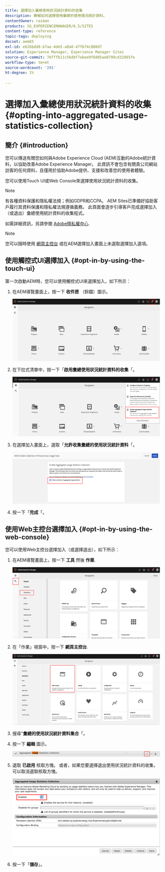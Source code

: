 ```yaml
---
title: 選擇加入彙總使用狀況統計資料的收集
description: 瞭解如何選擇使用彙總的使用情況統計資料。
contentOwner: raiman
products: SG_EXPERIENCEMANAGER/6.5/SITES
content-type: reference
topic-tags: deploying
docset: aem65
exl-id: e626bdd8-b7ae-4de5-a0a0-47fb74c080d7
solution: Experience Manager, Experience Manager Sites
source-git-commit: 76fffb11c56dbf7ebee9f6805ae0799cd32985fe
workflow-type: tm+mt
source-wordcount: '291'
ht-degree: 1%

---
```


# 選擇加入彙總使用狀況統計資料的收集{#opting-into-aggregated-usage-statistics-collection}

## 簡介 {#introduction}

您可以傳送有關您如何與Adobe Experience Cloud (AEM)互動的Adobe統計資料，以協助改善Adobe Experience Manager。 此資訊不會包含有關貴公司網站訪客的任何資料，且僅用於協助Adobe提供、支援和改善您的使用者體驗。

您可以使用Touch UI或Web Console來選擇使用狀況統計資料的收集。

>[!NOTE]
>
>有各種資料保護和隱私權法規；例如GDPR和CCPA。 AEM Sites已準備好協助客戶履行其資料保護和隱私權法規遵循義務。 此頁面會逐步引導客戶完成選擇加入（或退出）彙總使用統計資料的收集程式。
>
>如需詳細資訊，另請參閱 [Adobe隱私權中心](https://www.adobe.com/tw/privacy.html).

>[!NOTE]
>
>您可以隨時使用 [網頁主控台](/help/sites-deploying/opt-in-aggregated-usage-statistics.md#opt-in-by-using-the-web-console) 或在AEM選擇加入畫面上未選取選擇加入選項。

## 使用觸控式UI選擇加入 {#opt-in-by-using-the-touch-ui}

第一次啟動AEM時，您可以使用觸控式UI來選擇加入，如下所示：

1. 在AEM導覽畫面上，按一下 **收件匣** （鈴鐺）圖示。

   ![usage_statisticsnavigationscreen](assets/usage_statisticsnavigationscreen.png)

1. 在下拉式清單中，按一下「**啟用彙總使用狀況統計資料的收集**「。

   ![usage_statisticsnavigationscreen2](assets/usage_statisticsnavigationscreen2.png)

1. 在選擇加入畫面上，選取「**允許收集彙總的使用狀況統計資料**「。

   ![usage_statisticsopt-inscreen](assets/usage_statisticsopt-inscreen.png)

1. 按一下「**完成**「。

## 使用Web主控台選擇加入 {#opt-in-by-using-the-web-console}

您可以使用Web主控台選擇加入（或選擇退出），如下所示：

1. 在AEM導覽畫面上，按一下 **工具** 然後 **作業**.

   ![usage_statisticsopssdashboard](assets/usage_statisticsopsdashboard.png)

1. 在「作業」視窗中，按一下 **網頁主控台**.

   ![usage_statisticswebconsole](assets/usage_statisticswebconsole.png)

1. 搜尋&quot;**彙總的使用狀況統計資料集合**「。
1. 按一下 **編輯** 圖示。

   ![usage_statisticscollectionedit](assets/usage_statisticscollectionedit.png)

1. 選取 **已啟用** 核取方塊。 或者，如果您要選擇退出使用狀況統計資料的收集，可以取消選取核取方塊。

   ![usage_statisticsselect](assets/usage_statisticsselect.png)

1. 按一下「**儲存**」。
